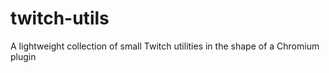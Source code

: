 # twitch-utils
A lightweight collection of small Twitch utilities in the shape of a Chromium plugin
